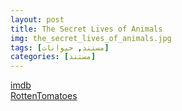 ```yaml
---
layout: post
title: The Secret Lives of Animals
img: the_secret_lives_of_animals.jpg
tags: [مستند, حیوانات]
categories: [مستند]
---
```


[imdb](https://www.imdb.com/title/tt34555672/reference/)  
[RottenTomatoes](https://www.rottentomatoes.com/tv/the_secret_lives_of_animals)